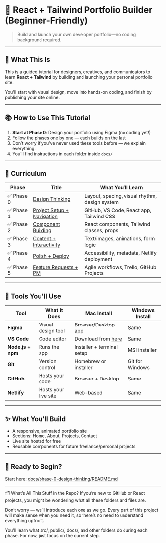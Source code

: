 # 🎨 React + Tailwind Portfolio Builder (Beginner-Friendly)

> Build and launch your own developer portfolio—no coding background required.

---

## 🧭 What This Is

This is a guided tutorial for designers, creatives, and communicators to learn **React + Tailwind** by building and launching your personal portfolio site.

You'll start with visual design, move into hands-on coding, and finish by publishing your site online.

---

## 📚 How to Use This Tutorial

1. **Start at Phase 0**: Design your portfolio using Figma (no coding yet!)
2. Follow the phases one by one — each builds on the last
3. Don’t worry if you’ve never used these tools before — we explain everything.
4. You’ll find instructions in each folder inside `docs/`

---

## 📘 Curriculum

| Phase | Title | What You’ll Learn |
|-------|-------|-------------------|
| ✅ Phase 0 | [Design Thinking](./docs/phase-0-design-thinking/README.md) | Layout, spacing, visual rhythm, design system |
| ✅ Phase 1 | [Project Setup + Navigation](./docs/phase-1-project-setup/README.md) | GitHub, VS Code, React app, Tailwind CSS |
| ✅ Phase 2 | [Component Building](./docs/phase-2-components/README.md) | React components, Tailwind classes, props |
| ✅ Phase 3 | [Content + Interactivity](./docs/phase-3-content-interactivity/README.md) | Text/images, animations, form logic |
| ✅ Phase 4 | [Polish + Deploy](./docs/phase-4-polish-deploy/README.md) | Accessibility, metadata, Netlify deployment |
| ✅ Phase 5 | [Feature Requests + PM](./docs/phase-5-feature-requests/README.md) | Agile workflows, Trello, GitHub Projects |

---

## 🧰 Tools You’ll Use

| Tool | What It Does | Mac Install | Windows Install |
|------|----------------|-------------|------------------|
| **Figma** | Visual design tool | Browser/Desktop app | Same |
| **VS Code** | Code editor | Download from [here](https://code.visualstudio.com/) | Same |
| **Node.js + npm** | Runs the app | Installer + terminal setup | MSI installer |
| **Git** | Version control | Homebrew or installer | Git for Windows |
| **GitHub** | Hosts your code | Browser + Desktop | Same |
| **Netlify** | Hosts your live site | Web-based | Same |

---

## ✨ What You’ll Build

- A responsive, animated portfolio site
- Sections: Home, About, Projects, Contact
- Live site hosted for free
- Reusable components for future freelance/personal projects

---

## 🔗 Ready to Begin?

Start here: [docs/phase-0-design-thinking/README.md](./docs/phase-0-design-thinking/README.md)

---

🗂️ What’s All This Stuff in the Repo?
If you’re new to GitHub or React projects, you might be wondering what all these folders and files are.

Don’t worry — we’ll introduce each one as we go. Every part of this project will make sense when you need it, so there’s no need to understand everything upfront.

You'll learn what src/, public/, docs/, and other folders do during each phase. For now, just focus on the current step.
